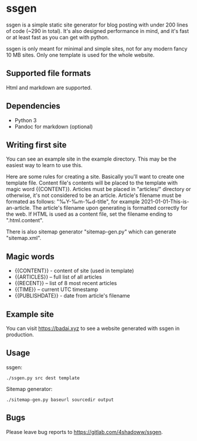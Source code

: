 ssgen
=====
ssgen is a simple static site generator for blog posting with under 200 lines of code (~290 in total). It's also designed performance in mind, and it's fast or at least fast as you can get with python.

ssgen is only meant for minimal and simple sites, not for any modern fancy 10 MB sites. Only one template is used for the whole website.

Supported file formats
----------------------
Html and markdown are supported.

Dependencies
------------
- Python 3
- Pandoc for markdown (optional)

Writing first site
------------------
You can see an example site in the example directory. This may be the easiest way to learn to use this.

Here are some rules for creating a site. Basically you'll want to create one template file. Content file's contents will be placed to the template with magic word {{CONTENT}}.
Articles must be placed in "articles/" directory or otherwise, it's not considered to be an article. Article's filename must be formated as follows: "‰Y-‰m-‰d-title", for example 2021-01-01-This-is-an-article.
The article's filename upon generating is formatted correctly for the web. If HTML is used as a content file, set the filename ending to ".html.content". 

There is also sitemap generator "sitemap-gen.py" which can generate "sitemap.xml". 

Magic words
-----------
- {{CONTENT}} - content of site (used in template)
- {{ARTICLES}} – full list of all articles
- {{RECENT}} – list of 8 most recent articles
- {{TIME}} – current UTC timestamp
- {{PUBLISHDATE}} - date from article's filename

Example site
------------
You can visit https://badai.xyz to see a website generated with ssgen in production.

Usage
-----
ssgen:

    ./ssgen.py src dest template

Sitemap generator:

    ./sitemap-gen.py baseurl sourcedir output

Bugs
----
Please leave bug reports to https://gitlab.com/4shadoww/ssgen.
